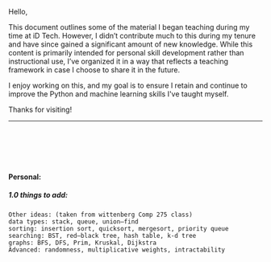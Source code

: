 Hello,

This document outlines some of the material I began teaching during my time at iD Tech. However, I didn’t contribute much to this during my tenure and have since gained a significant amount of new knowledge. While this content is primarily intended for personal skill development rather than instructional use, I’ve organized it in a way that reflects a teaching framework in case I choose to share it in the future.

I enjoy working on this, and my goal is to ensure I retain and continue to improve the Python and machine learning skills I've taught myself.

Thanks for visiting! 


---
<br /><br /><br /><br />
#### Personal: 
##### 1.0 things to add:

```
Other ideas: (taken from wittenberg Comp 275 class)
data types: stack, queue, union–find
sorting: insertion sort, quicksort, mergesort, priority queue
searching: BST, red–black tree, hash table, k-d tree
graphs: BFS, DFS, Prim, Kruskal, Dijkstra
Advanced: randomness, multiplicative weights, intractability
```
